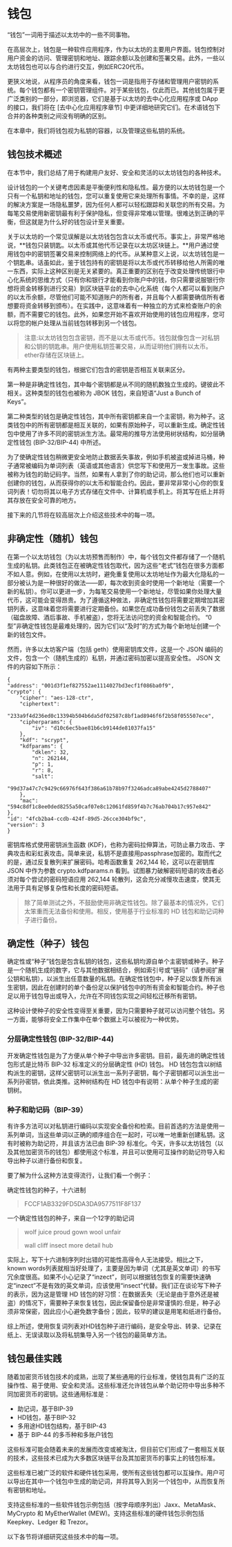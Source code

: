 # 钱包

“钱包”一词用于描述以太坊中的一些不同事物。

在高层次上，钱包是一种软件应用程序，作为以太坊的主要用户界面。钱包控制对用户资金的访问、管理密钥和地址、跟踪余额以及创建和签署交易。此外，一些以太坊钱包也可以与合约进行交互，例如ERC20代币。

更狭义地说，从程序员的角度来看，钱包一词是指用于存储和管理用户密钥的系统。每个钱包都有一个密钥管理组件。对于某些钱包，仅此而已。其他钱包属于更广泛类别的一部分，即浏览器，它们是基于以太坊的去中心化应用程序或 DApp 的接口，我们将在 [去中心化应用程序章节] 中更详细地研究它们。在术语钱包下合并的各种类别之间没有明确的区别。

在本章中，我们将钱包视为私钥的容器，以及管理这些私钥的系统。


## 钱包技术概述


在本节中，我们总结了用于构建用户友好、安全和灵活的以太坊钱包的各种技术。

设计钱包的一个关键考虑因素是平衡便利性和隐私性。最方便的以太坊钱包是一个只有一个私钥和地址的钱包，您可以重复使用它来处理所有事情。不幸的是，这样的解决方案是一场隐私噩梦，因为任何人都可以轻松跟踪和关联您的所有交易。为每笔交易使用新密钥最有利于保护隐私，但变得非常难以管理。很难达到正确的平衡，但这就是为什么好的钱包设计至关重要。

关于以太坊的一个常见误解是以太坊钱包包含以太币或代币。事实上，非常严格地说，**钱包只装钥匙。以太币或其他代币记录在以太坊区块链上。**用户通过使用钱包中的密钥签署交易来控制网络上的代币。从某种意义上说，以太坊钱包是一个钥匙串。话虽如此，鉴于钱包持有的密钥是将以太币或代币转移给他人所需的唯一东西，实际上这种区别是无关紧要的。真正重要的区别在于改变处理传统银行中心化系统的思维方式（只有你和银行才能看到你账户中的钱，你只需要说服银行你想将资金转移到进行交易）到区块链平台的去中心化系统（每个人都可以看到账户的以太币余额，尽管他们可能不知道账户的所有者，并且每个人都需要确信所有者想要将资金转移到颁布）。在实践中，这意味着有一种独立的方式来检查账户的余额，而不需要它的钱包。此外，如果您开始不喜欢开始使用的钱包应用程序，您可以将您的帐户处理从当前钱包转移到另一个钱包。


> 注意:以太坊钱包包含密钥，而不是以太币或代币。钱包就像包含一对私钥和公钥的钥匙串。用户使用私钥签署交易，从而证明他们拥有以太币。ether存储在区块链上。


有两种主要类型的钱包，根据它们包含的密钥是否相互关联来区分。

第一种是非确定性钱包，其中每个密钥都是从不同的随机数独立生成的。键彼此不相关。这种类型的钱包也被称为 JBOK 钱包，来自短语“Just a Bunch of Keys”。

第二种类型的钱包是确定性钱包，其中所有密钥都来自一个主密钥，称为种子。这类钱包中的所有密钥都是相互关联的，如果有原始种子，可以重新生成。确定性钱包中使用了许多不同的密钥派生方法。最常用的推导方法使用树状结构，如分层确定性钱包 (BIP-32/BIP-44) 中所述。

为了使确定性钱包稍微更安全地防止数据丢失事故，例如手机被盗或掉进马桶，种子通常被编码为单词列表（英语或其他语言）供您写下和使用万一发生事故。这些被称为钱包的助记码字。当然，如果有人拿到了你的助记词，那么他们也可以重新创建你的钱包，从而获得你的以太币和智能合约。因此，要非常非常小心你的恢复词列表！切勿将其以电子方式存储在文件中、计算机或手机上。将其写在纸上并将其存放在安全可靠的地方。

接下来的几节将在较高层次上介绍这些技术中的每一项。


## 非确定性（随机）钱包

在第一个以太坊钱包（为以太坊预售而制作）中，每个钱包文件都存储了一个随机生成的私钥。此类钱包正在被确定性钱包取代，因为这些“老式”钱包在很多方面都不如人意。例如，在使用以太坊时，避免重复使用以太坊地址作为最大化隐私的一部分被认为是一种很好的做法——即，每次收到资金时使用一个新地址（需要一个新的私钥）。你可以更进一步，为每笔交易使用一个新地址，尽管如果你处理大量代币，这可能会变得昂贵。为了遵循这种做法，非确定性钱包将需要定期增加其密钥列表，这意味着您将需要进行定期备份。如果您在成功备份钱包之前丢失了数据（磁盘故障、酒后事故、手机被盗），您将无法访问您的资金和智能合约。 “0 型”非确定性钱包是最难处理的，因为它们以“及时”的方式为每个新地址创建一个新的钱包文件。

然而，许多以太坊客户端（包括 geth）使用密钥库文件，这是一个 JSON 编码的文件，包含一个（随机生成的）私钥，并通过密码加密以提高安全性。 JSON 文件的内容如下所示：

    {
    "address": "001d3f1ef827552ae1114027bd3ecf1f086ba0f9",
    "crypto": {
        "cipher": "aes-128-ctr",
        "ciphertext":
            "233a9f4d236ed0c13394b504b6da5df02587c8bf1ad8946f6f2b58f055507ece",
        "cipherparams": {
            "iv": "d10c6ec5bae81b6cb9144de81037fa15"
        },
        "kdf": "scrypt",
        "kdfparams": {
            "dklen": 32,
            "n": 262144,
            "p": 1,
            "r": 8,
            "salt":
                "99d37a47c7c9429c66976f643f386a61b78b97f3246adca89abe4245d2788407"
        },
        "mac": "594c8df1c8ee0ded8255a50caf07e8c12061fd859f4b7c76ab704b17c957e842"
    },
    "id": "4fcb2ba4-ccdb-424f-89d5-26cce304bf9c",
    "version": 3
    }

密钥库格式使用密钥派生函数 (KDF)，也称为密码拉伸算法，可防止暴力攻击、字典攻击和彩虹表攻击。简单来说，私钥不是直接用passphrase加密的。取而代之的是，通过反复散列来扩展密码。哈希函数重复 262,144 轮，这可以在密钥库 JSON 中作为参数 crypto.kdfparams.n 看到。试图暴力破解密码短语的攻击者必须对每个尝试的密码短语应用 262,144 轮散列，这会充分减慢攻击速度，使其无法用于具有足够复杂性和长度的密码短语。

> 除了简单测试之外，不鼓励使用非确定性钱包。除了最基本的情况外，它们太笨重而无法备份和使用。相反，使用基于行业标准的 HD 钱包和助记词种子进行备份。


## 确定性（种子）钱包


确定性或“种子”钱包是包含私钥的钱包，这些私钥均源自单个主密钥或种子。种子是一个随机生成的数字，它与其他数据相结合，例如索引号或“链码”（请参阅​​扩展公钥和私钥），以派生出任意数量的私钥。在确定性钱包中，种子足以恢复所有派生密钥，因此在创建时的单个备份足以保护钱包中的所有资金和智能合约。种子也足以用于钱包导出或导入，允许在不同钱包实现之间轻松迁移所有密钥。

这种设计使种子的安全性变得至关重要，因为只需要种子就可以访问整个钱包。另一方面，能够将安全工作集中在单个数据上可以被视为一种优势。


### 分层确定性钱包 (BIP-32/BIP-44)


开发确定性钱包是为了方便从单个种子中导出许多密钥。目前，最先进的确定性钱包形式是比特币 BIP-32 标准定义的分层确定性 (HD) 钱包。 HD 钱包包含以树结构派生的密钥，这样父密钥可以派生出一系列子密钥，每个子密钥都可以派生出一系列孙密钥，依此类推。这种树结构在 HD 钱包中有说明：从单个种子生成的密钥树。

### 种子和助记码（BIP-39）


有许多方法可以对私钥进行编码以实现安全备份和检索。目前首选的方法是使用一系列单词，当这些单词以正确的顺序组合在一起时，可以唯一地重新创建私钥。这有时被称为助记符，并且该方法已由 BIP-39 标准化。今天，许多以太坊钱包（以及其他加密货币的钱包）都使用这个标准，并且可以使用可互操作的助记符导入和导出种子以进行备份和恢复。

要了解为什么这种方法变得流行，让我们看一个例子：

确定性钱包的种子，十六进制

> FCCF1AB3329FD5DA3DA9577511F8F137

一个确定性钱包的种子，来自一个12字的助记词

> wolf juice proud gown wool unfair
> 
>wall cliff insect more detail hub


实际上，写下十六进制序列时出错的可能性高得令人无法接受。相比之下，known words列表就相当好处理了，主要是因为单词（尤其是英文单词）的书写冗余度很高。如果不小心记录了“inzect”，则可以根据钱包恢复的需要快速确定“inzect”不是有效的英文单词，应该使用“insect”代替。我们正在谈论写下种子的表示，因为这是管理 HD 钱包的好习惯：在数据丢失（无论是由于意外还是被盗）的情况下，需要种子来恢复钱包，因此保留备份是非常谨慎的.但是，种子必须非常保密，因此应小心避免数字备份；因此，较早的建议是用笔和纸进行备份。

综上所述，使用恢复词列表对HD钱包种子进行编码，是安全导出、转录、记录在纸上、无误读取以及将私钥集导入另一个钱包的最简单方法。


## 钱包最佳实践


随着加密货币钱包技术的成熟，出现了某些通用的行业标准，使钱包具有广泛的互操作性、易于使用、安全和灵活。这些标准还允许钱包从单个助记符中导出多种不同加密货币的密钥。这些通用标准是：


+ 助记词，基于BIP-39
+ HD钱包，基于BIP-32
+ 多用途HD钱包结构，基于BIP-43
+ 基于 BIP-44 的多币种和多账户钱包

这些标准可能会随着未来的发展而改变或被淘汰，但目前它们形成了一套相互关联的技术，这些技术已成为大多数区块链平台及其加密货币的事实上的钱包标准。

这些标准已被广泛的软件和硬件钱包采用，使所有这些钱包都可以互操作。用户可以导出在其中一个钱包中生成的助记词，并将其导入到另一个钱包中，从而恢复所有密钥和地址。

支持这些标准的一些软件钱包示例包括（按字母顺序列出）Jaxx、MetaMask、MyCrypto 和 MyEtherWallet (MEW)。支持这些标准的硬件钱包示例包括 Keepkey、Ledger 和 Trezor。

以下各节将详细研究这些技术中的每一项。


